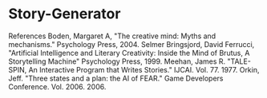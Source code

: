 # Story-Generator

References
Boden, Margaret A, "The creative mind: Myths and mechanisms." Psychology Press, 2004.
Selmer Bringsjord, David Ferrucci, "Artificial Intelligence and Literary Creativity: Inside the Mind of Brutus, A Storytelling Machine" Psychology Press, 1999.
Meehan, James R. "TALE-SPIN, An Interactive Program that Writes Stories." IJCAI. Vol. 77. 1977.
Orkin, Jeff. "Three states and a plan: the AI of FEAR." Game Developers Conference. Vol. 2006. 2006.
